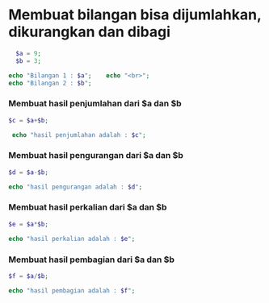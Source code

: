 # Membuat bilangan bisa dijumlahkan, dikurangkan dan dibagi
```php
  $a = 9;
  $b = 3;

echo "Bilangan 1 : $a";    echo "<br>";
echo "Bilangan 2 : $b";
```


### Membuat hasil penjumlahan dari $a dan $b
```php
$c = $a+$b;

 echo "hasil penjumlahan adalah : $c";
 ```


 ### Membuat hasil pengurangan  dari $a dan $b
 ```php
 $d = $a-$b;

 echo "hasil pengurangan adalah : $d";
```


### Membuat hasil perkalian  dari $a dan $b
```php
$e = $a*$b;

echo "hasil perkalian adalah : $e";
```

### Membuat hasil pembagian  dari $a dan $b
```php
$f = $a/$b;

echo "hasil pembagian adalah : $f";
```

